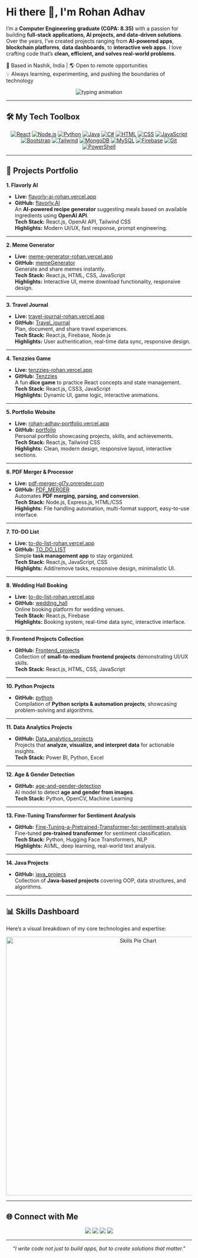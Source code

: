 # Hi there 👋, I'm Rohan Adhav

I’m a **Computer Engineering graduate (CGPA: 8.35)** with a passion for building **full-stack applications, AI projects, and data-driven solutions**.  
Over the years, I’ve created projects ranging from **AI-powered apps**, **blockchain platforms**, **data dashboards**, to **interactive web apps**. I love crafting code that’s **clean, efficient, and solves real-world problems**.

📍 Based in Nashik, India | 🌎 Open to remote opportunities  
💡 Always learning, experimenting, and pushing the boundaries of technology

<p align="center">
<img src="https://readme-typing-svg.herokuapp.com?font=Fira+Code&size=22&duration=3000&pause=1000&color=007bff&center=true&width=600&lines=Turning+ideas+into+real-world+solutions;Building+beautiful+and+scalable+apps;Data-driven+decision+making+with+AI;Always+learning+%26+exploring+new+tech" alt="typing animation"/>
</p>

---

## 🛠 My Tech Toolbox
<p align="center">
<a href="https://github.com/Rohan-Adhav/portfolio.git"><img src="https://skillicons.dev/icons?i=react" alt="React" /></a>
<a href="https://github.com/Rohan-Adhav/portfolio.git"><img src="https://skillicons.dev/icons?i=nodejs" alt="Node.js" /></a>
<a href="https://github.com/Rohan-Adhav/python.git"><img src="https://skillicons.dev/icons?i=python" alt="Python" /></a>
<a href="https://github.com/Rohan-Adhav/java_projecs.git"><img src="https://skillicons.dev/icons?i=java" alt="Java" /></a>
<a href="https://github.com/Rohan-Adhav/portfolio.git"><img src="https://skillicons.dev/icons?i=cs" alt="C#" /></a>
<a href="https://github.com/Rohan-Adhav/portfolio.git"><img src="https://skillicons.dev/icons?i=html" alt="HTML" /></a>
<a href="https://github.com/Rohan-Adhav/portfolio.git"><img src="https://skillicons.dev/icons?i=css" alt="CSS" /></a>
<a href="https://github.com/Rohan-Adhav/portfolio.git"><img src="https://skillicons.dev/icons?i=js" alt="JavaScript" /></a>
<a href="https://github.com/Rohan-Adhav/portfolio.git"><img src="https://skillicons.dev/icons?i=bootstrap" alt="Bootstrap" /></a>
<a href="https://github.com/Rohan-Adhav/portfolio.git"><img src="https://skillicons.dev/icons?i=tailwind" alt="Tailwind" /></a>
<a href="https://github.com/Rohan-Adhav/Data_analytics_projects.git"><img src="https://skillicons.dev/icons?i=mongodb" alt="MongoDB" /></a>
<a href="https://github.com/Rohan-Adhav/Data_analytics_projects.git"><img src="https://skillicons.dev/icons?i=mysql" alt="MySQL" /></a>
<a href="https://github.com/Rohan-Adhav/portfolio.git"><img src="https://skillicons.dev/icons?i=firebase" alt="Firebase" /></a>
<a href="https://github.com/Rohan-Adhav/portfolio.git"><img src="https://skillicons.dev/icons?i=git" alt="Git" /></a>
<a href="https://github.com/Rohan-Adhav/portfolio.git"><img src="https://skillicons.dev/icons?i=powershell" alt="PowerShell" /></a>
</p>

---

## 🚀 Projects Portfolio

**1. Flavorly AI**  
- **Live:** [flavorly-ai-rohan.vercel.app](https://flavorly-ai-rohan.vercel.app/)  
- **GitHub:** [flavorly.AI](https://github.com/Rohan-Adhav/flavorly.AI.git)  
An **AI-powered recipe generator** suggesting meals based on available ingredients using **OpenAI API**.  
**Tech Stack:** React.js, OpenAI API, Tailwind CSS  
**Highlights:** Modern UI/UX, fast response, prompt engineering.

---

**2. Meme Generator**  
- **Live:** [meme-generator-rohan.vercel.app](https://meme-generator-rohan.vercel.app/)  
- **GitHub:** [memeGenerator](https://github.com/Rohan-Adhav/memeGenerator.git)  
Generate and share memes instantly.  
**Tech Stack:** React.js, HTML, CSS, JavaScript  
**Highlights:** Interactive UI, meme download functionality, responsive design.

---

**3. Travel Journal**  
- **Live:** [travel-journal-rohan.vercel.app](https://travel-journal-rohan.vercel.app/)  
- **GitHub:** [Travel_journal](https://github.com/Rohan-Adhav/Travel_journal.git)  
Plan, document, and share travel experiences.  
**Tech Stack:** React.js, Firebase, Node.js  
**Highlights:** User authentication, real-time data sync, responsive design.

---

**4. Tenzzies Game**  
- **Live:** [tenzzies-rohan.vercel.app](https://tenzzies-rohan.vercel.app/)  
- **GitHub:** [Tenzzies](https://github.com/Rohan-Adhav/Tenzzies.git)  
A fun **dice game** to practice React concepts and state management.  
**Tech Stack:** React.js, CSS3, JavaScript  
**Highlights:** Dynamic UI, game logic, interactive animations.

---

**5. Portfolio Website**  
- **Live:** [rohan-adhav-portfolio.vercel.app](https://rohan-adhav-portfolio.vercel.app/)  
- **GitHub:** [portfolio](https://github.com/Rohan-Adhav/portfolio.git)  
Personal portfolio showcasing projects, skills, and achievements.  
**Tech Stack:** React.js, Tailwind CSS  
**Highlights:** Clean, modern design, responsive layout, interactive sections.

---

**6. PDF Merger & Processor**  
- **Live:** [pdf-merger-gl7y.onrender.com](https://pdf-merger-gl7y.onrender.com/)  
- **GitHub:** [PDF_MERGER](https://github.com/Rohan-Adhav/PDF_MERGER)  
Automates **PDF merging, parsing, and conversion**.  
**Tech Stack:** Node.js, Express.js, HTML/CSS  
**Highlights:** File handling automation, multi-format support, easy-to-use interface.

---

**7. TO-DO List**  
- **Live:** [to-do-list-rohan.vercel.app](https://to-do-list-rohan.vercel.app/)  
- **GitHub:** [TO_DO_LIST](https://github.com/Rohan-Adhav/TO_DO_LIST.git)  
Simple **task management app** to stay organized.  
**Tech Stack:** React.js, JavaScript, CSS  
**Highlights:** Add/remove tasks, responsive design, minimalistic UI.

---

**8. Wedding Hall Booking**  
- **Live:** [to-do-list-rohan.vercel.app](https://to-do-list-rohan.vercel.app/)  
- **GitHub:** [wedding_hall](https://github.com/Rohan-Adhav/wedding_hall.git)  
Online booking platform for wedding venues.  
**Tech Stack:** React.js, Firebase  
**Highlights:** Booking system, real-time data sync, interactive interface.

---

**9. Frontend Projects Collection**  
- **GitHub:** [Frontend_projects](https://github.com/Rohan-Adhav/Frontend_projects.git)  
Collection of **small-to-medium frontend projects** demonstrating UI/UX skills.  
**Tech Stack:** React.js, HTML, CSS, JavaScript

---

**10. Python Projects**  
- **GitHub:** [python](https://github.com/Rohan-Adhav/python.git)  
Compilation of **Python scripts & automation projects**, showcasing problem-solving and algorithms.

---

**11. Data Analytics Projects**  
- **GitHub:** [Data_analytics_projects](https://github.com/Rohan-Adhav/Data_analytics_projects.git)  
Projects that **analyze, visualize, and interpret data** for actionable insights.  
**Tech Stack:** Power BI, Python, Excel

---

**12. Age & Gender Detection**  
- **GitHub:** [age-and-gender-detection](https://github.com/Rohan-Adhav/age-and-gender-detection.git)  
AI model to detect **age and gender from images**.  
**Tech Stack:** Python, OpenCV, Machine Learning

---

**13. Fine-Tuning Transformer for Sentiment Analysis**  
- **GitHub:** [Fine-Tuning-a-Pretrained-Transformer-for-sentiment-analysis](https://github.com/Rohan-Adhav/Fine-Tuning-a-Pretrained-Transformer-for-sentiment-analysis.git)  
Fine-tuned **pre-trained transformer** for sentiment classification.  
**Tech Stack:** Python, Hugging Face Transformers, NLP  
**Highlights:** AI/ML, deep learning, real-world text analysis.

---

**14. Java Projects**  
- **GitHub:** [java_projecs](https://github.com/Rohan-Adhav/java_projecs.git)  
Collection of **Java-based projects** covering OOP, data structures, and algorithms.  

---

## 📊 Skills Dashboard

Here’s a visual breakdown of my core technologies and expertise:

<p align="center">
  <img src="https://bing.com/th/id/BCEI.4a281bb5-ba66-4d27-beae-727089edadb3.png" alt="Skills Pie Chart" width="700"/>
</p>



---

## 🌐 Connect with Me
<p align="center">
<a href="https://www.linkedin.com/in/rohan-adhav-s15111115"><img src="https://skillicons.dev/icons?i=linkedin" /></a>
<a href="https://mail.google.com/mail/?view=cm&to=rohanadhav78@gmail.com"><img src="https://skillicons.dev/icons?i=gmail" /></a>
<a href="https://github.com/Rohan-Adhav"><img src="https://skillicons.dev/icons?i=github" /></a>
<a href="https://rohan-adhav-portfolio.vercel.app/"><img src="https://skillicons.dev/icons?i=vercel" /></a>
</p>

---

<p align="center">
<i>“I write code not just to build apps, but to create solutions that matter.”</i>
</p>
